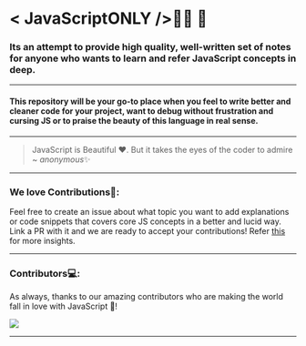 # < JavaScriptONLY />👨‍💻 🙏

### Its an attempt to provide high quality, well-written set of notes for anyone who wants to learn and refer JavaScript concepts in deep. 

----
#### This repository will be your go-to place when you feel to write better and cleaner code for your project, want to debug without frustration and cursing JS or to praise the beauty of this language in real sense.
---

> JavaScript is Beautiful ♥. But it takes the eyes of the coder to admire ~ *anonymous*✨

---
### __We love Contributions💖__:
Feel free to create an issue about what topic you want to add explanations or code snippets that covers core JS concepts in a better and lucid way. Link a PR with it and we are ready to accept your contributions! Refer [this](https://github.com/sohamsshah/JavaScriptONLY/blob/master/CONTRIBUTING.md) for more insights.

---
### Contributors💻:
As always, thanks to our amazing contributors who are making the world fall in love with JavaScript 💛!    

<a href="https://github.com/codesONLY/JavaScriptONLY/graphs/contributors">
  <img src="https://contrib.rocks/image?repo=codesONLY/JavaScriptONLY" />
</a>


---


